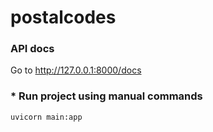 # postalcodes





### API docs

Go to <a href="http://127.0.0.1:8000/docs" class="external-link" target="_blank"> http://127.0.0.1:8000/docs </a>
 
### * Run project using manual commands
```
uvicorn main:app
```